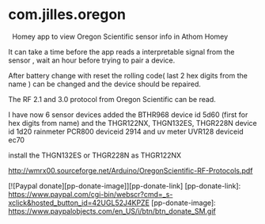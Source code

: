 ﻿# com.jilles.oregon
﻿
﻿
Homey app to view Oregon Scientific sensor info in Athom Homey

It can take a time before the app reads a interpretable signal from the sensor , wait an hour before trying to pair a device.

After battery change with reset the rolling code( last 2 hex digits from the name ) can be changed and the device should be repaired.

The RF 2.1 and 3.0 protocol from  Oregon Scientific can be read.



I have now 6 sensor devices added the BTHR968 device id 5d60 (first for hex digits from name) and the
THGR122NX, THGN132ES, THGR228N device id 1d20 rainmeter PCR800 deviceid 2914 and uv meter UVR128 deviceid ec70

install the THGN132ES or THGR228N as THGR122NX


http://wmrx00.sourceforge.net/Arduino/OregonScientific-RF-Protocols.pdf

[![Paypal donate][pp-donate-image]][pp-donate-link]
[pp-donate-link]: https://www.paypal.com/cgi-bin/webscr?cmd=_s-xclick&hosted_button_id=42UGL52J4KPZE
[pp-donate-image]: https://www.paypalobjects.com/en_US/i/btn/btn_donate_SM.gif
